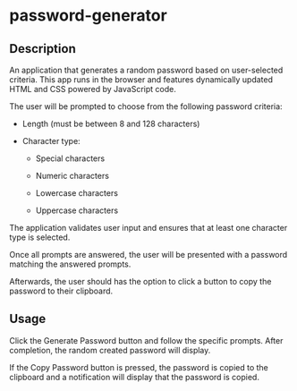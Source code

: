 # password-generator

## Description

An application that generates a random password based on user-selected criteria. This app runs in the browser and features dynamically updated HTML and CSS powered by JavaScript code.

The user will be prompted to choose from the following password criteria:

* Length (must be between 8 and 128 characters)

* Character type:

  * Special characters 

  * Numeric characters

  * Lowercase characters

  * Uppercase characters

The application validates user input and ensures that at least one character type is selected.

Once all prompts are answered, the user will be presented with a password matching the answered prompts.

Afterwards, the user should has the option to click a button to copy the password to their clipboard.

## Usage

Click the Generate Password button and follow the specific prompts. After completion, the random created password will display. 



If the Copy Password button is pressed, the password is copied to the clipboard and a notification will display that the password is copied. 
